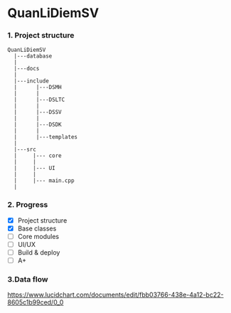 # QuanLiDiemSV
### 1. Project structure
```
QuanLiDiemSV  
  |---database
  |
  |---docs
  |
  |---include  
  |      |---DSMH 
  |      |     
  |      |---DSLTC  
  |      |     
  |      |---DSSV
  |      |     
  |      |---DSDK
  |      |
  |      |---templates
  |
  |---src  
  |     |--- core  
  |     |
  |     |--- UI
  |     |  
  |     |--- main.cpp
  |  
  ```
 ### 2. Progress 
- [x] Project structure 
- [x] Base classes
- [ ] Core modules
- [ ] UI/UX
- [ ] Build & deploy
- [ ] A+
### 3.Data flow 
https://www.lucidchart.com/documents/edit/fbb03766-438e-4a12-bc22-8605c1b99ced/0_0
